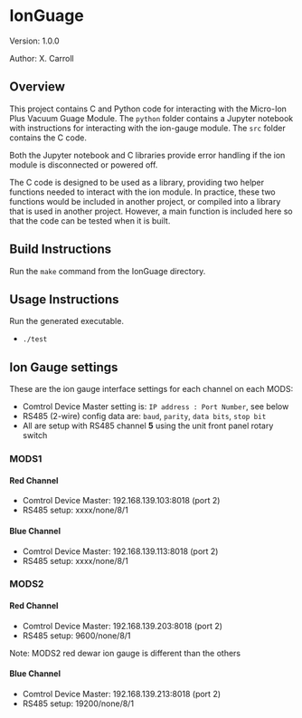 # IonGuage
Version: 1.0.0

Author: X. Carroll

## Overview
This project contains C and Python code for interacting with the Micro-Ion Plus Vacuum Guage Module. The `python` folder contains a Jupyter notebook with instructions for interacting with the ion-gauge module. The `src` folder contains the C code.

Both the Jupyter notebook and C libraries provide error handling if the ion module is disconnected or powered off.

The C code is designed to be used as a library, providing two helper functions needed to interact with the ion module. In practice, these two functions would be included in another project, or compiled into a library that is used in another project. However, a main function is included here so that the code can be tested when it is built.

## Build Instructions
Run the `make` command from the IonGuage directory.

## Usage Instructions
Run the generated executable.
- `./test`

## Ion Gauge settings
These are the ion gauge interface settings for each channel on each MODS:

* Comtrol Device Master setting is: `IP address : Port Number`, see below
* RS485 (2-wire) config data are: `baud`, `parity`, `data bits`, `stop bit`
* All are setup with RS485 channel **5** using the unit front panel rotary switch

### MODS1

#### Red Channel
 * Comtrol Device Master: 192.168.139.103:8018 (port 2)
 * RS485 setup: xxxx/none/8/1

#### Blue Channel 
 * Comtrol Device Master: 192.168.139.113:8018 (port 2)
 * RS485 setup: xxxx/none/8/1
### MODS2

#### Red Channel
 * Comtrol Device Master: 192.168.139.203:8018 (port 2)
 * RS485 setup: 9600/none/8/1

Note: MODS2 red dewar ion gauge is different than the others

#### Blue Channel 
 * Comtrol Device Master: 192.168.139.213:8018 (port 2)
 * RS485 setup: 19200/none/8/1
